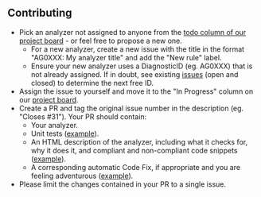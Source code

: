 ## Contributing

- Pick an analyzer not assigned to anyone from the [todo column of our project board](https://github.com/agoda-com/AgodaAnalyzers/projects/1) - or feel free to propose a new one.
  - For a new analyzer, create a new issue with the title in the format "AG0XXX: My analyzer title" and add the "New rule" label.
  - Ensure your new analyzer uses a DiagnosticID (eg. AG0XXX) that is not already assigned. If in doubt, see existing [issues](https://github.com/agoda-com/AgodaAnalyzers/issues?utf8=%E2%9C%93&q=is%3Aissue) (open and closed) to determine the next free ID.
- Assign the issue to yourself and move it to the "In Progress" column on our [project board](https://github.com/agoda-com/AgodaAnalyzers/projects/1).
- Create a PR and tag the original issue number in the description (eg. "Closes #31"). Your PR should contain:
  - Your analyzer.
  - Unit tests ([example](https://github.com/agoda-com/AgodaAnalyzers/blob/master/src/Agoda.Analyzers.Test/AgodaCustom/AG0027UnitTests.cs)).
  - An HTML description of the analyzer, including what it checks for, why it does it, and compliant and non-compliant code snippets ([example](https://github.com/agoda-com/AgodaAnalyzers/blob/master/src/Agoda.Analyzers/RuleContent/AG0005TestMethodNamesMustFollowConvention.html)).
  - A corresponding automatic Code Fix, if appropriate and you are feeling adventurous ([example](https://github.com/agoda-com/AgodaAnalyzers/blob/master/src/Agoda.Analyzers.CodeFixes/AgodaCustom/AG0020FixProvider.cs)).
- Please limit the changes contained in your PR to a single issue.
